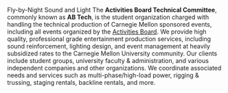 Fly-by-Night Sound and Light
The **Activities Board Technical Committee**, commonly known as <strong>AB&nbsp;Tech</strong>,
is the student organization charged with handling the technical production of Carnegie Mellon sponsored
events, including all events organized by the <a href="http://activitiesboard.org" target="_blank">Activities
  Board</a>. We provide high quality, professional grade entertainment production services, including sound
reinforcement, lighting design, and event management at heavily subsidized rates to the Carnegie Mellon
University community. Our clients include student groups, university faculty & administration, and
various independent companies and other organizations. We coordinate associated needs and services such as 
multi-phase/high-load power, rigging & trussing, staging rentals, backline rentals, and more.
